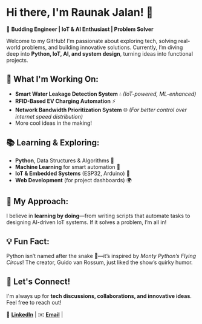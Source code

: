 # Hi there, I'm Raunak Jalan! 👋  

🚀 **Budding Engineer | IoT & AI Enthusiast | Problem Solver**  

Welcome to my GitHub! I'm passionate about exploring tech, solving real-world problems, and building innovative solutions. Currently, I’m diving deep into **Python, IoT, AI, and system design**, turning ideas into functional projects.  

## 🔧 What I'm Working On:  
- **Smart Water Leakage Detection System** 💧 *(IoT-powered, ML-enhanced)*  
- **RFID-Based EV Charging Automation** ⚡  
- **Network Bandwidth Prioritization System** 🌐 *(For better control over internet speed distribution)*  
- More cool ideas in the making!  

## 📚 Learning & Exploring:  
- **Python**, Data Structures & Algorithms 🧠  
- **Machine Learning** for smart automation 🤖  
- **IoT & Embedded Systems** (ESP32, Arduino) 🔩  
- **Web Development** (for project dashboards) 🌍  

## 🎯 My Approach:  
I believe in **learning by doing**—from writing scripts that automate tasks to designing AI-driven IoT systems. If it solves a problem, I’m all in!  

## 💡 Fun Fact:  
Python isn’t named after the snake 🐍—it’s inspired by *Monty Python’s Flying Circus*! The creator, Guido van Rossum, just liked the show’s quirky humor.  

## 🤝 Let's Connect!  
I'm always up for **tech discussions, collaborations, and innovative ideas**. Feel free to reach out!  

🔗 **[LinkedIn](https://www.linkedin.com/in/jalan-raunak/)** | ✉️ **[Email](jalan.raunak@outlook.com)** |
